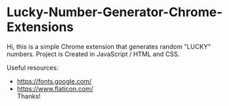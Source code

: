# Lucky-Number-Generator-Chrome-Extensions
Hi, this is a simple Chrome extension that generates random "LUCKY" numbers.
Project is Created in JavaScript / HTML and CSS.

Useful resources:
- https://fonts.google.com/
- https://www.flaticon.com/
<br>Thanks!
